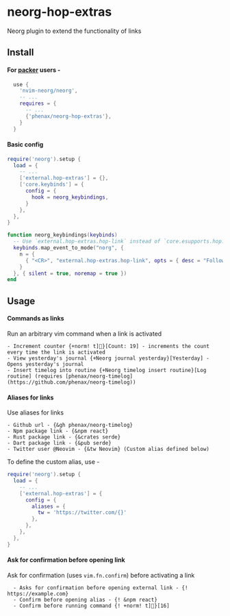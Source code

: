 # neorg-hop-extras
Neorg plugin to extend the functionality of links


## Install

#### For [packer](https://github.com/wbthomason/packer.nvim) users -
```lua
  use {
    'nvim-neorg/neorg',
    -- ...
    requires = {
      -- ...
      {'phenax/neorg-hop-extras'},
    }
  }
```


#### Basic config
```lua
require('neorg').setup {
  load = {
    -- ...
    ['external.hop-extras'] = {},
    ['core.keybinds'] = {
      config = {
        hook = neorg_keybindings,
      }
    },
  },
}

function neorg_keybindings(keybinds)
  -- Use `external.hop-extras.hop-link` instead of `core.esupports.hop.hop-link`
  keybinds.map_event_to_mode("norg", {
    n = {
      { "<CR>", "external.hop-extras.hop-link", opts = { desc = "Follow link" } },
    }
  }, { silent = true, noremap = true })
end
```


## Usage

#### Commands as links
Run an arbitrary vim command when a link is activated

```neorg
- Increment counter {+norm! t]}[Count: 19] - increments the count every time the link is activated
- View yesterday's journal {+Neorg journal yesterday}[Yesterday] - Opens yesterday's journal
- Insert timelog into routine {+Neorg timelog insert routine}[Log routine] (requires [phenax/neorg-timelog](https://github.com/phenax/neorg-timelog))
```

#### Aliases for links
Use aliases for links

```neorg
- Github url - {&gh phenax/neorg-timelog}
- Npm package link - {&npm react}
- Rust package link - {&crates serde}
- Dart package link - {&pub serde}
- Twitter user @Neovim - {&tw Neovim} (Custom alias defined below)
```

To define the custom alias, use -
```lua
require('neorg').setup {
  load = {
    -- ...
    ['external.hop-extras'] = {
      config = {
        aliases = {
          tw = 'https://twitter.com/{}'
        },
      },
    },
  },
}
```

#### Ask for confirmation before opening link
Ask for confirmation (uses `vim.fn.confirm`) before activating a link

```neorg
  - Asks for confirmation before opening external link - {! https://example.com}
  - Confirm before opening alias - {! &npm react}
  - Confirm before running command {! +norm! t]}[16]
```


